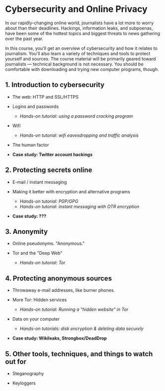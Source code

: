 Cybersecurity and Online Privacy
===================================

In our rapidly-changing online world, journalists have a lot more to
worry about than their deadlines. Hackings, information leaks, and
subpoenas, have been some of the hottest topics and biggest threats to
news gathering over the past year.

In this course, you'll get an overview of cybersecurity and how it
relates to journalism. You'll also learn a variety of techniques and
tools to protect yourself and sources. The course material will be
primarily geared toward journalists — technical background is not
necessary. You should be comfortable with downloading and trying new
computer programs, though.

## 1. Introduction to cybersecurity

* The web: HTTP and SSL/HTTPS

* Logins and passwords
  * *Hands-on tutorial: using a password cracking program*

* Wifi
  * *Hands-on tutorial: wifi eavesdropping and traffic analysis*

* The human factor

* **Case study: Twitter account hackings**

## 2. Protecting secrets online

* E-mail / instant messaging

* Making it better with encryption and alternative programs
  * *Hands-on tutorial: PGP/GPG*
  * *Hands-on tutorial: instant messaging with OTR encryption*

* **Case study: ???**

## 3. Anonymity

* Online pseudonyms. "Anonymous."

* Tor and the "Deep Web"
  * *Hands-on tutorial: Tor*

## 4. Protecting anonymous sources

* Throwaway e-mail addresses, like burner phones.

* More Tor: Hidden services
  * *Hands-on tutorial: Running a "hidden website" in Tor*

* Data on your computer
  * *Hands-on tutorials: disk encryption & deleting data securely*

* **Case study: Wikileaks, Strongbox/DeadDrop**

## 5. Other tools, techniques, and things to watch out for

* Steganography

* Keyloggers

